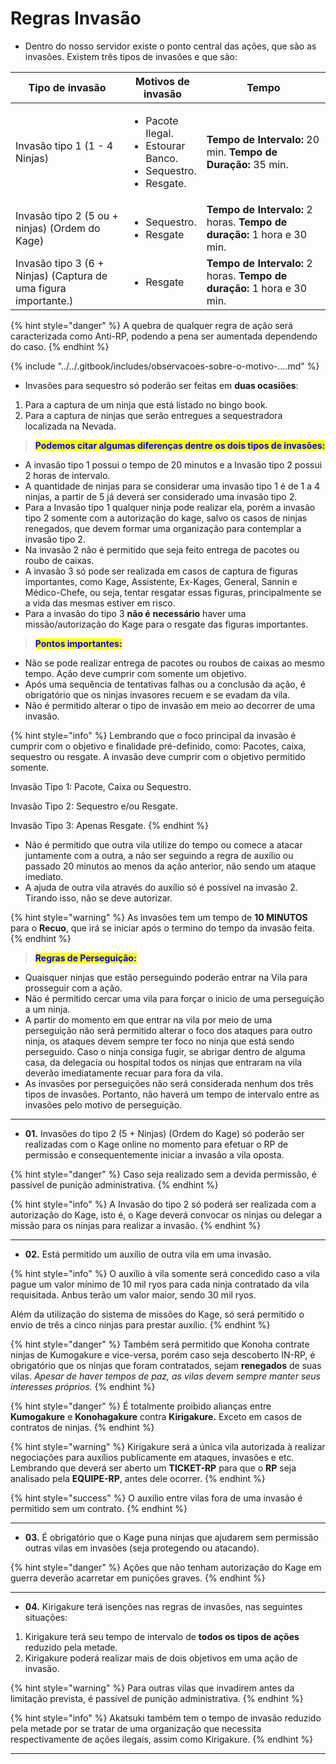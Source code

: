 # Regras Invasão

* Dentro do nosso servidor existe o ponto central das ações, que são as invasões. Existem três tipos de invasões e que são:

<table><thead><tr><th width="236">Tipo de invasão</th><th>Motivos de invasão</th><th width="288">Tempo</th></tr></thead><tbody><tr><td>Invasão tipo 1 (1 - 4 Ninjas)</td><td><ul><li>Pacote Ilegal.</li><li>Estourar Banco.</li><li>Sequestro.</li><li>Resgate.</li></ul></td><td><strong>Tempo de Intervalo:</strong> 20 min. <strong>Tempo de Duração:</strong> 35 min.</td></tr><tr><td>Invasão tipo 2 (5 ou + ninjas) (Ordem do Kage)</td><td><ul><li>Sequestro.</li><li>Resgate</li></ul></td><td><strong>Tempo de Intervalo:</strong> 2 horas. <strong>Tempo de duração:</strong> 1 hora e 30 min.</td></tr><tr><td>Invasão tipo  3 (6 + Ninjas) (Captura de uma figura importante.)</td><td><ul><li>Resgate</li></ul></td><td><strong>Tempo de Intervalo:</strong> 2 horas. <strong>Tempo de duração:</strong> 1 hora e 30 min.</td></tr></tbody></table>

{% hint style="danger" %}
A quebra de qualquer regra de ação será caracterizada como Anti-RP, podendo a pena ser aumentada dependendo do caso.
{% endhint %}

{% include "../../.gitbook/includes/observacoes-sobre-o-motivo-....md" %}

* Invasões para sequestro só poderão ser feitas em **duas ocasiões**:

1. Para a captura de um ninja que está listado no bingo book.
2. Para a captura de ninjas que serão entregues a sequestradora localizada na Nevada.

> <mark style="color:blue;">**Podemos citar algumas diferenças dentre os dois tipos de invasões:**</mark>

* A invasão tipo 1 possui o tempo de 20 minutos e a Invasão tipo 2 possui 2 horas de intervalo.
* A quantidade de ninjas para se considerar uma invasão tipo 1 é de 1 a 4 ninjas, a partir de 5 já deverá ser considerado uma invasão tipo 2.
* Para a Invasão tipo 1 qualquer ninja pode realizar ela, porém a invasão tipo 2 somente com a autorização do kage, salvo os casos de ninjas renegados, que devem formar uma organização para contemplar a invasão tipo 2.
* Na invasão 2 não é permitido que seja feito entrega de pacotes ou roubo de caixas.
* A invasão 3 só pode ser realizada em casos de captura de figuras importantes, como Kage, Assistente, Ex-Kages, General, Sannin e Médico-Chefe, ou seja, tentar resgatar essas figuras, principalmente se a vida das mesmas estiver em risco.
* Para a invasão do tipo 3 **não é** **necessário** haver uma missão/autorização do Kage para o resgate das figuras importantes.

> <mark style="color:blue;">**Pontos importantes:**</mark>

* Não se pode realizar entrega de pacotes ou roubos de caixas ao mesmo tempo. Ação deve cumprir com somente um objetivo.
* Após uma sequência de tentativas falhas ou a conclusão da ação, é obrigatório que os ninjas invasores recuem e se evadam da vila.
* Não é permitido alterar o tipo de invasão em meio ao decorrer de uma invasão.

{% hint style="info" %}
Lembrando que o foco principal da invasão é cumprir com o objetivo e finalidade pré-definido, como: Pacotes, caixa, sequestro ou resgate. A invasão deve cumprir com o objetivo permitido somente.

Invasão Tipo 1: Pacote, Caixa ou Sequestro.

Invasão Tipo 2: Sequestro e/ou Resgate.

Invasão Tipo 3: Apenas Resgate.
{% endhint %}

* Não é permitido que outra vila utilize do tempo ou comece a atacar juntamente com a outra, a não ser seguindo a regra de auxílio ou passado 20 minutos ao menos da ação anterior, não sendo um ataque imediato.
* A ajuda de outra vila através do auxílio só é possível na invasão 2. Tirando isso, não se deve autorizar.

{% hint style="warning" %}
As invasões tem um tempo de **10 MINUTOS** para o **Recuo**, que irá se iniciar após o termino do tempo da invasão feita.
{% endhint %}

> <mark style="color:blue;">**Regras de Perseguição:**</mark>

* Quaisquer ninjas que estão perseguindo poderão entrar na Vila para prosseguir com a ação.
* Não é permitido cercar uma vila para forçar o inicio de uma perseguição a um ninja.
* A partir do momento em que entrar na vila por meio de uma perseguição não será permitido alterar o foco dos ataques para outro ninja, os ataques devem sempre ter foco no ninja que está sendo perseguido. Caso o ninja consiga fugir, se abrigar dentro de alguma casa, da delegacia ou hospital todos os ninjas que entraram na vila deverão imediatamente recuar para fora da vila.
* As invasões por perseguições não será considerada nenhum dos três tipos de invasões. Portanto, não haverá um tempo de intervalo entre as invasões pelo motivo de perseguição.

***

* **01.** Invasões do tipo 2 (5 + Ninjas) (Ordem do Kage) só poderão ser realizadas com o Kage online no momento para efetuar o RP de permissão e consequentemente iniciar a invasão a vila oposta.

{% hint style="danger" %}
Caso seja realizado sem a devida permissão, é passível de punição administrativa.
{% endhint %}

{% hint style="info" %}
A Invasão do tipo 2 só poderá ser realizada com a autorização do Kage, isto é, o Kage deverá convocar os ninjas ou delegar a missão para os ninjas para realizar a invasão.
{% endhint %}

***

* **02.** Está permitido um auxílio de outra vila em uma invasão.

{% hint style="info" %}
O auxílio à vila somente será concedido caso a vila pague um valor mínimo de 10 mil ryos para cada ninja contratado da vila requisitada. Anbus terão um valor maior, sendo 30 mil ryos.

Além da utilização do sistema de missões do Kage, só será permitido o envio de três a cinco ninjas para prestar auxílio.
{% endhint %}

{% hint style="danger" %}
Também será permitido que Konoha contrate ninjas de Kumogakure e vice-versa, porém caso seja descoberto IN-RP, é obrigatório que os ninjas que foram contratados, sejam **renegados** de suas vilas. _Apesar de haver tempos de paz, as vilas devem sempre manter seus interesses próprios._
{% endhint %}

{% hint style="danger" %}
É totalmente proibido alianças entre **Kumogakure** e **Konohagakure** contra **Kirigakure.** Exceto em casos de contratos de ninjas.
{% endhint %}

{% hint style="warning" %}
Kirigakure será a única vila autorizada à realizar negociações para auxílios publicamente em ataques, invasões e etc. Lembrando que deverá ser aberto um **TICKET-RP** para que o **RP** seja analisado pela **EQUIPE-RP**, antes dele ocorrer.
{% endhint %}

{% hint style="success" %}
O auxilio entre vilas fora de uma invasão é permitido sem um contrato.
{% endhint %}

***

* **03.** É obrigatório que o Kage puna ninjas que ajudarem sem permissão outras vilas em invasões (seja protegendo ou atacando).

{% hint style="danger" %}
Ações que não tenham autorização do Kage em guerra deverão acarretar em punições graves.
{% endhint %}

***

* **04.** Kirigakure terá isenções nas regras de invasões, nas seguintes situações:

1. Kirigakure terá seu tempo de intervalo de **todos os tipos de ações** reduzido pela metade.
2. Kirigakure poderá realizar mais de dois objetivos em uma ação de invasão.

{% hint style="warning" %}
Para outras vilas que invadirem antes da limitação prevista, é passível de punição administrativa.
{% endhint %}

{% hint style="info" %}
Akatsuki também tem o tempo de invasão reduzido pela metade por se tratar de uma organização que necessita respectivamente de ações ilegais, assim como Kirigakure.
{% endhint %}

***
